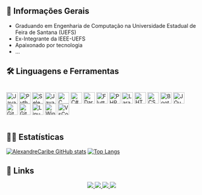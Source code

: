 ## 🚀 Informações Gerais
<ul>
    <li>Graduando em Engenharia de Computação na Universidade Estadual de Feira de Santana (UEFS)</li>
    <li>Ex-Integrante da IEEE-UEFS</li>
    <li>Apaixonado por tecnologia</li>
    <li>...</li>
</ul>

## 🛠 Linguagens e Ferramentas
<div style="display: inline_block"><br>
    <img align="center" alt="JavaScript" width="30px" src="https://cdn.jsdelivr.net/gh/devicons/devicon/icons/javascript/javascript-original.svg">
    <img align="center" alt="Python" width="30px" src="https://cdn.jsdelivr.net/gh/devicons/devicon/icons/python/python-original.svg">
    <img align="center" alt="Selenium" width="30px" src="https://cdn.jsdelivr.net/gh/devicons/devicon/icons/selenium/selenium-original.svg">  
    <img align="center" alt="Java" width="30px" src="https://cdn.jsdelivr.net/gh/devicons/devicon/icons/java/java-original.svg">
    <img align="center" alt="C" width="30px" src="https://cdn.jsdelivr.net/gh/devicons/devicon/icons/c/c-original.svg">
    <img align="center" alt="C#" width="30px" src="https://cdn.jsdelivr.net/gh/devicons/devicon/icons/csharp/csharp-original.svg">
    <img align="center" alt="Dart" width="30px" src="https://cdn.jsdelivr.net/gh/devicons/devicon/icons/dart/dart-original-wordmark.svg">
    <img align="center" alt="Flutter" width="30px" src="https://cdn.jsdelivr.net/gh/devicons/devicon/icons/flutter/flutter-original.svg">
    <img align="center" alt="PHP" width="30px" src="https://cdn.jsdelivr.net/gh/devicons/devicon/icons/php/php-original.svg">     
    <img align="center" alt="Laravel" width="30px" src="https://cdn.jsdelivr.net/gh/devicons/devicon/icons/laravel/laravel-plain-wordmark.svg">  
    <img align="center" alt="HTML" width="30px" src="https://cdn.jsdelivr.net/gh/devicons/devicon/icons/html5/html5-original-wordmark.svg">
    <img align="center" alt="CSS" width="30px" src="https://cdn.jsdelivr.net/gh/devicons/devicon/icons/css3/css3-original-wordmark.svg">
    <img align="center" alt="Bootstrap" width="30px" src="https://cdn.jsdelivr.net/gh/devicons/devicon/icons/bootstrap/bootstrap-original-wordmark.svg">
    <img align="center" alt="JQuery" width="30px" src="https://cdn.jsdelivr.net/gh/devicons/devicon/icons/jquery/jquery-original-wordmark.svg">                         
    <img align="center" alt="Github" width="30px" src="https://cdn.jsdelivr.net/gh/devicons/devicon/icons/github/github-original-wordmark.svg">
    <img align="center" alt="Git" width="30px" src="https://cdn.jsdelivr.net/gh/devicons/devicon/icons/git/git-original-wordmark.svg">
    <img align="center" alt="Linux" width="30px" src="https://cdn.jsdelivr.net/gh/devicons/devicon/icons/linux/linux-original.svg">
    <img align="center" alt="Windows" width="30px" src="https://cdn.jsdelivr.net/gh/devicons/devicon/icons/windows8/windows8-original.svg">      
    <img align="center" alt="VsCode" width="30px" src="https://cdn.jsdelivr.net/gh/devicons/devicon/icons/vscode/vscode-original.svg">      
</div>
</br>

## 👩‍💻 Estatísticas

[![AlexandreCaribe GitHub stats](https://github-readme-stats.vercel.app/api?username=AlexandreCaribe&show_icons=true&theme=dark)](https://github.com/AlexandreCaribe/github-readme-stats)
[![Top Langs](https://github-readme-stats.vercel.app/api/top-langs/?username=AlexandreCaribe&layout=compact&theme=dark)](https://github.com/AlexandreCaribe/github-readme-stats)

## 🔗 Links


<p align='center'>
  <a href="https://www.linkedin.com/in/alexandre-carib%C3%A9-30bb89198/">
    <img src="https://img.shields.io/badge/LinkedIn-0077B5?style=for-the-badge&logo=linkedin&logoColor=white" />
  </a>
  <a href="https://www.instagram.com/alexandre.caribe.73/">
    <img src="https://img.shields.io/badge/instagram-E4405F?style=for-the-badge&logo=instagram&logoColor=white" />
  </a>
  <a href="https://twitter.com/xyksper">
    <img src="https://img.shields.io/badge/twitter-1DA1F2?style=for-the-badge&logo=twitter&logoColor=white" /> 
  </a>
  <a href="mailto:alexandre.s.caribe@outlook.com">
    <img src="https://img.shields.io/badge/Email-%23D14836.svg?&style=for-the-badge&logo=gmail&logoColor=white" /> 
  </a>
</p>
